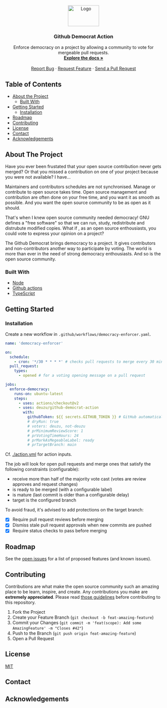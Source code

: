 <br />
<p align="center">
  <img src="./logo.svg" alt="Logo" width="100" height="67">
  <!-- logomakr.com/6hgBHr && picsvg.com -->

  <h3 align="center">Github Democrat Action</h3>

  <p align="center">
    Enforce democracy on a project by allowing a community to vote for mergeable pull requests.
    <br />
    <a href="https://github.com/deuzu/github-democrat-action/"><strong>Explore the docs »</strong></a>
    <br />
    <br />
    <a href="https://github.com/deuzu/github-democrat-action/issues">Report Bug</a>
    ·
    <a href="https://github.com/deuzu/github-democrat-action/issues">Request Feature</a>
    ·
    <a href="https://github.com/deuzu/github-democrat-action/pulls">Send a Pull Request</a>
  </p>
</p>

## Table of Contents

* [About the Project](#about-the-project)
  * [Built With](#built-with)
* [Getting Started](#getting-started)
  * [Installation](#installation)
* [Roadmap](#roadmap)
* [Contributing](#contributing)
* [License](#license)
* [Contact](#contact)
* [Acknowledgements](#acknowledgements)

## About The Project

Have you ever been frustated that your open source contribution never gets merged?
Or that you missed a contribution on one of your project because you were not available?
I have...

Maintainers and contributors schedules are not synchronised. Manage or contribute to open source takes time.
Open source management and contribution are often done on your free time, and you want it as smooth as possible.
And you want the open source community to be as open as it should.

That's when I knew open source community needed democracy!
GNU defines a "free software" so that we can run, study, redistribute and distrubute modified copies.
What if , as an open source enthousiasts, you could vote to express your opinion on a project?

The Github Democrat brings democracy to a project.
It gives contributors and non-contributors another way to participate by voting.
The world is more than ever in the need of strong democracy enthousiasts. And so is the open source community.

### Built With

* [Node](https://nodejs.org)
* [Github actions](https://github.com/features/actions)
* [TypeScript](https://www.typescriptlang.org/)

## Getting Started

### Installation

Create a new workflow in `.github/workflows/democracy-enforcer.yaml`.

```yaml
name: 'democracy-enforcer'

on:
  schedule:
    - cron: '*/30 * * * *' # checks pull requests to merge every 30 minutes
  pull_request:
    types:
      - opened # for a voting opening message on a pull request

jobs:
  enforce-democracy:
    runs-on: ubuntu-latest
    steps:
      - uses: actions/checkout@v2
      - uses: deuzu/github-democrat-action
        with:
          githubToken: ${{ secrets.GITHUB_TOKEN }} # GitHub automatically creates the GITHUB_TOKEN secret
          # dryRun: true
          # voters: deuzu, not-deuzu
          # prMinimumReviewScore: 1
          # prVotingTimeHours: 24
          # prMarkAsMegeableLabel: ready
          # prTargetBranch: main
```

Cf. [./action.yml](./action.yml) for action inputs.

The job will look for open pull requests and merge ones that satisfy the following constraints (configurable):
- receive more than half of the majority vote cast (votes are review approves and request changes)
- is ready to be merged (with a configurable label)
- is mature (last commit is older than a configurable delay)
- target is the configured branch

To avoid fraud, it's advised to add protections on the target branch:
- [X] Require pull request reviews before merging
- [X] Dismiss stale pull request approvals when new commits are pushed
- [X] Require status checks to pass before merging

## Roadmap

See the [open issues](https://github.com/deuzu/github-democrat-action/issues) for a list of proposed features (and known issues).

## Contributing

Contributions are what make the open source community such an amazing place to be learn, inspire, and create. Any contributions you make are **extremely appreciated**.
Please read [those guidelines](./.github/CONTRIBUTING.md) before contributing to this repository.

1. Fork the Project
2. Create your Feature Branch (`git checkout -b feat-amazing-feature`)
3. Commit your Changes (`git commit -m 'feat(scope): Add some AmazingFeature' -m "Closes #42"`)
4. Push to the Branch (`git push origin feat-amazing-feature`)
5. Open a Pull Request

## License

[MIT](./LICENSE)

## Contact

## Acknowledgements
